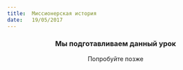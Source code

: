 ```yaml
---
title:  Миссионерская история
date:   19/05/2017
---
```


### <center>Мы подготавливаем данный урок</center>
<center>Попробуйте позже</center>